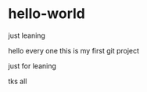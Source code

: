 # hello-world
just leaning

hello every one this is my first git project

just for leaning

tks all
